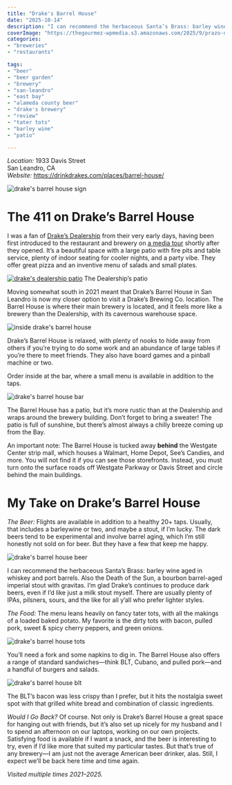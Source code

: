 ```yaml
---
title: "Drake's Barrel House"
date: "2025-10-14"
description: "I can recommend the herbaceous Santa’s Brass: barley wine aged in whiskey and port barrels. Also the Death of the Sun, a bourbon barrel-aged imperial stout with gravitas."
coverImage: "https://thegourmez-wpmedia.s3.amazonaws.com/2025/9/prazo-de-roriz+(3).jpg"
categories:
- "breweries"
- "restaurants"

tags:
- "beer"
- "beer garden"
- "brewery"
- "san-leandro"
- "east bay"
- "alameda county beer"
- "drake's brewery"
- "review"
- "tater tots"
- "barley wine"
- "patio"

---
```


*Location:* 1933 Davis Street\
San Leandro, CA\
*Website:* <https://drinkdrakes.com/places/barrel-house/>

![drake's barrel house sign](https://thegourmez-wpmedia.s3.amazonaws.com/2025/9/drakes-barrelhouse+(4).jpg)

# The 411 on Drake’s Barrel House

I was a fan of [Drake’s Dealership](https://drinkdrakes.com/places/dealership/) from their very early days, having been first introduced to the restaurant and brewery on [a media tour](https://thegourmez.com/blog/2015-11-20-take-a-virtual-tour-of-the-hive-oakland/) shortly after they opened. It’s a beautiful space with a large patio with fire pits and table service, plenty of indoor seating for cooler nights, and a party vibe. They offer great pizza and an inventive menu of salads and small plates.

<div class="caption">

[![drake's dealership patio](https://s3.amazonaws.com/thegourmez-wpmedia/2015/11/The-Hive-012.jpg)](https://s3.amazonaws.com/thegourmez-wpmedia/2015/11/The-Hive-012.jpg) The Dealership’s patio</div>

Moving somewhat south in 2021 meant that Drake’s Barrel House in San Leandro is now my closer option to visit a Drake’s Brewing Co. location. The Barrel House is where their main brewery is located, and it feels more like a brewery than the Dealership, with its cavernous warehouse space.

![inside drake's barrel house](https://thegourmez-wpmedia.s3.amazonaws.com/2025/9/drakes-barrelhouse+(7).jpg)

Drake’s Barrel House is relaxed, with plenty of nooks to hide away from others if you’re trying to do some work and an abundance of large tables if you’re there to meet friends. They also have board games and a pinball machine or two.

Order inside at the bar, where a small menu is available in addition to the taps.

![drake's barrel house bar](https://thegourmez-wpmedia.s3.amazonaws.com/2025/9/drakes-barrelhouse+(3).jpg)

The Barrel House has a patio, but it’s more rustic than at the Dealership and wraps around the brewery building. Don’t forget to bring a sweater! The patio is full of sunshine, but there’s almost always a chilly breeze coming up from the Bay.

An important note: The Barrel House is tucked away **behind** the Westgate Center strip mall, which houses a Walmart, Home Depot, See’s Candies, and more. You will not find it if you can see those storefronts. Instead, you must turn onto the surface roads off Westgate Parkway or Davis Street and circle behind the main buildings.

# My Take on Drake’s Barrel House

*The Beer:* Flights are available in addition to a healthy 20+ taps. Usually, that includes a barleywine or two, and maybe a stout, if I’m lucky. The dark beers tend to be experimental and involve barrel aging, which I’m still honestly not sold on for beer. But they have a few that keep me happy.

![drake's barrel house beer](https://thegourmez-wpmedia.s3.amazonaws.com/2025/9/drakes-barrelhouse+(2).jpg)

I can recommend the herbaceous Santa’s Brass: barley wine aged in whiskey and port barrels. Also the Death of the Sun, a bourbon barrel-aged imperial stout with gravitas. I’m glad Drake’s continues to produce dark beers, even if I’d like just a milk stout myself. There are usually plenty of IPAs, pilsners, sours, and the like for all y’all who prefer lighter styles.

*The Food:* The menu leans heavily on fancy tater tots, with all the makings of a loaded baked potato. My favorite is the dirty tots with bacon, pulled pork, sweet & spicy cherry peppers, and green onions.

![drake's barrel house tots](https://thegourmez-wpmedia.s3.amazonaws.com/2025/9/drakes-barrelhouse+(6).jpg)

You’ll need a fork and some napkins to dig in. The Barrel House also offers a range of standard sandwiches—think BLT, Cubano, and pulled pork—and a handful of burgers and salads.

![drake's barrel house blt](https://thegourmez-wpmedia.s3.amazonaws.com/2025/9/drakes-barrelhouse+(5).jpg)

The BLT’s bacon was less crispy than I prefer, but it hits the nostalgia sweet spot with that grilled white bread and combination of classic ingredients.

*Would I Go Back?* Of course. Not only is Drake’s Barrel House a great space for hanging out with friends, but it’s also set up nicely for my husband and I to spend an afternoon on our laptops, working on our own projects. Satisfying food is available if I want a snack, and the beer is interesting to try, even if I’d like more that suited my particular tastes. But that’s true of any brewery—I am just not the average American beer drinker, alas. Still, I expect we’ll be back here time and time again.

*Visited multiple times 2021–2025.*
